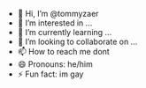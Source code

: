 - 👋 Hi, I’m @tommyzaer
- 👀 I’m interested in ...
- 🌱 I’m currently learning ...
- 💞️ I’m looking to collaborate on ...
- 📫 How to reach me dont
- 😄 Pronouns: he/him
- ⚡ Fun fact: im gay
